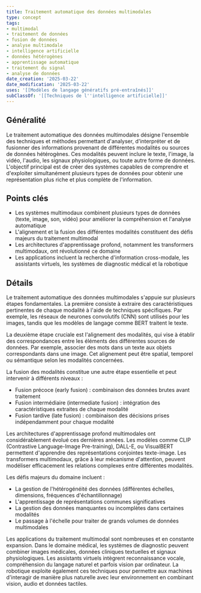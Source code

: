 ```yaml
---
title: Traitement automatique des données multimodales
type: concept
tags:
- multimodal
- traitement de données
- fusion de données
- analyse multimodale
- intelligence artificielle
- données hétérogènes
- apprentissage automatique
- traitement du signal
- analyse de données
date_creation: '2025-03-22'
date_modification: '2025-03-22'
uses: '[[Modèles de langage génératifs pré-entraînés]]'
subClassOf: '[[Techniques de l''intelligence artificielle]]'
---
```

## Généralité

Le traitement automatique des données multimodales désigne l'ensemble des techniques et méthodes permettant d'analyser, d'interpréter et de fusionner des informations provenant de différentes modalités ou sources de données hétérogènes. Ces modalités peuvent inclure le texte, l'image, la vidéo, l'audio, les signaux physiologiques, ou toute autre forme de données. L'objectif principal est de créer des systèmes capables de comprendre et d'exploiter simultanément plusieurs types de données pour obtenir une représentation plus riche et plus complète de l'information.

## Points clés

- Les systèmes multimodaux combinent plusieurs types de données (texte, image, son, vidéo) pour améliorer la compréhension et l'analyse automatique
- L'alignement et la fusion des différentes modalités constituent des défis majeurs du traitement multimodal
- Les architectures d'apprentissage profond, notamment les transformers multimodaux, ont révolutionné ce domaine
- Les applications incluent la recherche d'information cross-modale, les assistants virtuels, les systèmes de diagnostic médical et la robotique

## Détails

Le traitement automatique des données multimodales s'appuie sur plusieurs étapes fondamentales. La première consiste à extraire des caractéristiques pertinentes de chaque modalité à l'aide de techniques spécifiques. Par exemple, les réseaux de neurones convolutifs (CNN) sont utilisés pour les images, tandis que les modèles de langage comme BERT traitent le texte.

La deuxième étape cruciale est l'alignement des modalités, qui vise à établir des correspondances entre les éléments des différentes sources de données. Par exemple, associer des mots dans un texte aux objets correspondants dans une image. Cet alignement peut être spatial, temporel ou sémantique selon les modalités concernées.

La fusion des modalités constitue une autre étape essentielle et peut intervenir à différents niveaux :
- Fusion précoce (early fusion) : combinaison des données brutes avant traitement
- Fusion intermédiaire (intermediate fusion) : intégration des caractéristiques extraites de chaque modalité
- Fusion tardive (late fusion) : combinaison des décisions prises indépendamment pour chaque modalité

Les architectures d'apprentissage profond multimodales ont considérablement évolué ces dernières années. Les modèles comme CLIP (Contrastive Language-Image Pre-training), DALL-E, ou VisualBERT permettent d'apprendre des représentations conjointes texte-image. Les transformers multimodaux, grâce à leur mécanisme d'attention, peuvent modéliser efficacement les relations complexes entre différentes modalités.

Les défis majeurs du domaine incluent :
- La gestion de l'hétérogénéité des données (différentes échelles, dimensions, fréquences d'échantillonnage)
- L'apprentissage de représentations communes significatives
- La gestion des données manquantes ou incomplètes dans certaines modalités
- Le passage à l'échelle pour traiter de grands volumes de données multimodales

Les applications du traitement multimodal sont nombreuses et en constante expansion. Dans le domaine médical, les systèmes de diagnostic peuvent combiner images médicales, données cliniques textuelles et signaux physiologiques. Les assistants virtuels intègrent reconnaissance vocale, compréhension du langage naturel et parfois vision par ordinateur. La robotique exploite également ces techniques pour permettre aux machines d'interagir de manière plus naturelle avec leur environnement en combinant vision, audio et données tactiles.